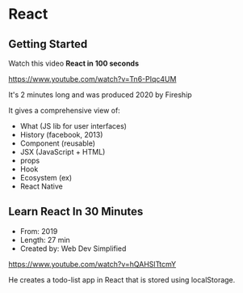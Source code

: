# React

## Getting Started

Watch this video **React in 100 seconds**

https://www.youtube.com/watch?v=Tn6-PIqc4UM

It's 2 minutes long and was produced 2020 by Fireship

It gives a comprehensive view of:
- What (JS lib for user interfaces)
- History (facebook, 2013)
- Component (reusable)
- JSX (JavaScript + HTML)
- props
- Hook
- Ecosystem (ex)
- React Native

## Learn React In 30 Minutes

- From: 2019
- Length: 27 min
- Created by: Web Dev Simplified

https://www.youtube.com/watch?v=hQAHSlTtcmY

He creates a todo-list app in React that is stored using localStorage.

